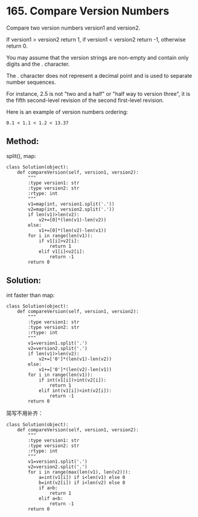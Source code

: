 # 165. Compare Version Numbers

Compare two version numbers version1 and version2.

If version1 > version2 return 1, if version1 < version2 return -1, otherwise return 0.

You may assume that the version strings are non-empty and contain only digits and the . character.

The . character does not represent a decimal point and is used to separate number sequences.

For instance, 2.5 is not "two and a half" or "half way to version three", it is the fifth second-level revision of the second first-level revision.

Here is an example of version numbers ordering:

    0.1 < 1.1 < 1.2 < 13.37
    
## Method:

split(), map:

    class Solution(object):
        def compareVersion(self, version1, version2):
            """
            :type version1: str
            :type version2: str
            :rtype: int
            """
            v1=map(int, version1.split('.'))
            v2=map(int, version2.split('.'))
            if len(v1)>len(v2):
                v2+=[0]*(len(v1)-len(v2))
            else:
                v1+=[0]*(len(v2)-len(v1))
            for i in range(len(v1)):
                if v1[i]>v2[i]:
                    return 1
                elif v1[i]<v2[i]:
                    return -1
            return 0
            
## Solution:

int faster than map:

    class Solution(object):
        def compareVersion(self, version1, version2):
            """
            :type version1: str
            :type version2: str
            :rtype: int
            """
            v1=version1.split('.')
            v2=version2.split('.')
            if len(v1)>len(v2):
                v2+=['0']*(len(v1)-len(v2))
            else:
                v1+=['0']*(len(v2)-len(v1))
            for i in range(len(v1)):
                if int(v1[i])>int(v2[i]):
                    return 1
                elif int(v1[i])<int(v2[i]):
                    return -1
            return 0
            
简写不用补齐：

    class Solution(object):
        def compareVersion(self, version1, version2):
            """
            :type version1: str
            :type version2: str
            :rtype: int
            """
            v1=version1.split('.')
            v2=version2.split('.')
            for i in range(max(len(v1), len(v2))):
                a=int(v1[i]) if i<len(v1) else 0
                b=int(v2[i]) if i<len(v2) else 0
                if a>b:
                    return 1
                elif a<b:
                    return -1
            return 0